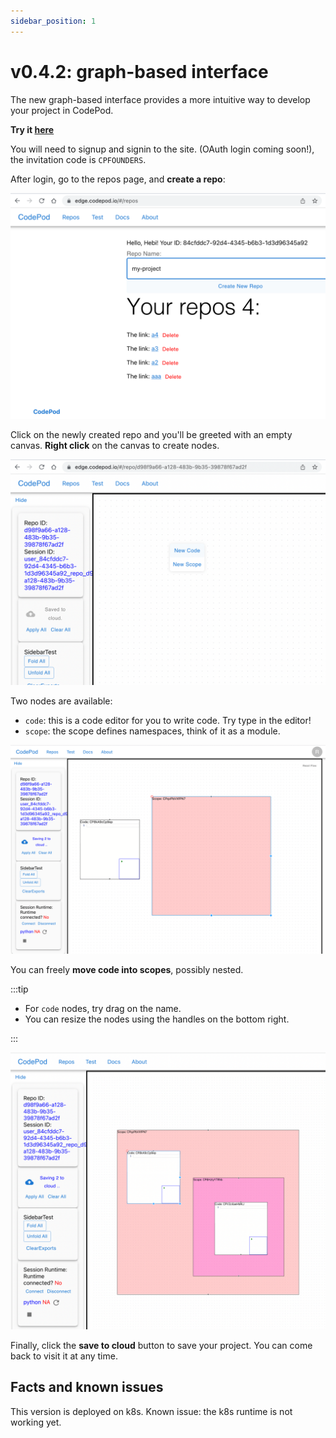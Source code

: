```yaml
---
sidebar_position: 1
---
```


# v0.4.2: graph-based interface

The new graph-based interface provides a more intuitive way to develop your project in CodePod.

**Try it [here](https://edge.codepod.io)**

You will need to signup and signin to the site. (OAuth login coming soon!), the invitation code is `CPFOUNDERS`.

After login, go to the repos page, and **create a repo**:

![create-repo](./assets/create-repo.png)

Click on the newly created repo and you'll be greeted with an empty canvas. **Right click** on the canvas to create nodes.

![create-repo](./assets/right-click.png)

Two nodes are available:

- `code`: this is a code editor for you to write code. Try type in the editor!
- `scope`: the scope defines namespaces, think of it as a module.

![code-and-scope](./assets/code-and-scope.png)

You can freely **move code into scopes**, possibly nested.

:::tip

- For `code` nodes, try drag on the name.
- You can resize the nodes using the handles on the bottom right.

:::

![drag-and-nest](./assets/drag-and-nest.png)

Finally, click the **save to cloud** button to save your project. You can come back to visit it at any time.

## Facts and known issues

This version is deployed on k8s. Known issue: the k8s runtime is not working
yet.

